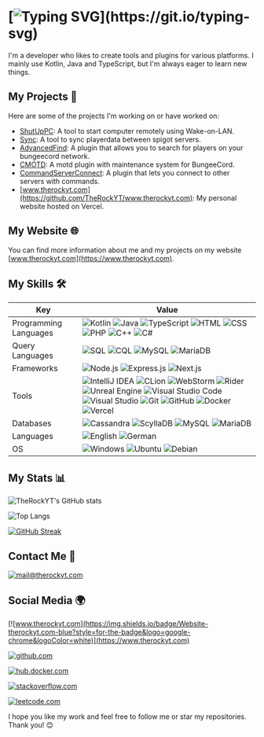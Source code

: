 # [![Typing SVG](https://readme-typing-svg.demolab.com?font=Fira+Code&weight=700&size=30&pause=1000&vCenter=true&width=435&lines=Hi%2C+I'm+TheRockYT+%F0%9F%91%8B;Welcome+to+my+profile.)](https://git.io/typing-svg)

I'm a developer who likes to create tools and plugins for various platforms. I mainly use Kotlin, Java and TypeScript, but I'm always eager to learn new things.

## My Projects 🚀

Here are some of the projects I'm working on or have worked on:

- [ShutUpPC](https://www.therockyt.com/shutuppc): A tool to start computer remotely using Wake-on-LAN.
- [Sync](https://www.therockyt.com/sync): A tool to sync playerdata between spigot servers.
- [AdvancedFind](https://www.therockyt.com/advancedfind): A plugin that allows you to search for players on your bungeecord network.
- [CMOTD](https://www.therockyt.com/cmotd): A motd plugin with maintenance system for BungeeCord.
- [CommandServerConnect](https://www.therockyt.com/commandserverconnect): A plugin that lets you connect to other servers with commands.
- [www.therockyt.com](https://github.com/TheRockYT/www.therockyt.com): My personal website hosted on Vercel.

## My Website 🌐

You can find more information about me and my projects on my website [www.therockyt.com](https://www.therockyt.com).

## My Skills 🛠️

| Key                   | Value                                                                                                                                                                                                                                                                                                                                                                                                                                                                                                                                                                                                                                                                                                                                                                                                                                                                                                                                                                                                                                                                                                                                                                                                                                                      |
| --------------------- | ---------------------------------------------------------------------------------------------------------------------------------------------------------------------------------------------------------------------------------------------------------------------------------------------------------------------------------------------------------------------------------------------------------------------------------------------------------------------------------------------------------------------------------------------------------------------------------------------------------------------------------------------------------------------------------------------------------------------------------------------------------------------------------------------------------------------------------------------------------------------------------------------------------------------------------------------------------------------------------------------------------------------------------------------------------------------------------------------------------------------------------------------------------------------------------------------------------------------------------------------------------- |
| Programming Languages | ![Kotlin](https://img.shields.io/badge/-Kotlin-7f52ff?style=flat-square&logo=kotlin&logoColor=white) ![Java](https://img.shields.io/badge/-Java-red?style=flat-square&logo=java&logoColor=white) ![TypeScript](https://img.shields.io/badge/-TypeScript-007ACC?style=flat-square&logo=typescript&logoColor=white) ![HTML](https://img.shields.io/badge/-HTML5-E34F26?style=flat-square&logo=html5&logoColor=white) ![CSS](https://img.shields.io/badge/-CSS3-1572B6?style=flat-square&logo=css3&logoColor=white) ![PHP](https://img.shields.io/badge/-PHP-777BB4?style=flat-square&logo=php&logoColor=white) ![C++](https://img.shields.io/badge/-C++-00599C?style=flat-square&logo=c%2B%2B&logoColor=white) ![C#](https://img.shields.io/badge/-C%23-239120?style=flat-square&logo=c-sharp&logoColor=white)                                                                                                                                                                                                                                                                                                                                                                                                                                               |
| Query Languages       | ![SQL](https://img.shields.io/badge/-SQL-4479A1?style=flat-square&logo=postgresql&logoColor=white) ![CQL](https://img.shields.io/badge/-CQL-00599C?style=flat-square&logo=apache-cassandra&logoColor=white) ![MySQL](https://img.shields.io/badge/-MySQL-4479A1?style=flat-square&logo=mysql&logoColor=white) ![MariaDB](https://img.shields.io/badge/-MariaDB-4479A1?style=flat-square&logo=mariadb&logoColor=white)                                                                                                                                                                                                                                                                                                                                                                                                                                                                                                                                                                                                                                                                                                                                |
| Frameworks            | ![Node.js](https://img.shields.io/badge/-Node.js-339933?style=flat-square&logo=node.js&logoColor=white) ![Express.js](https://img.shields.io/badge/-Express.js-000000?style=flat-square&logo=express&logoColor=white) ![Next.js](https://img.shields.io/badge/-Next.js-000000?style=flat-square&logo=next.js&logoColor=white)                                                                                                                                                                                                                                                                                                                                                                                                                                                                                                                                                                                                                                                                                                                                                                                                                                                                                                                              |
| Tools                 | ![IntelliJ IDEA](https://img.shields.io/badge/-IntelliJ%20IDEA-000000?style=flat-square&logo=intellij-idea&logoColor=white) ![CLion](https://img.shields.io/badge/-CLion-000000?style=flat-square&logo=clion&logoColor=white) ![WebStorm](https://img.shields.io/badge/-WebStorm-000000?style=flat-square&logo=webstorm&logoColor=white) ![Rider](https://img.shields.io/badge/-Rider-000000?style=flat-square&logo=rider&logoColor=white) ![Unreal Engine](https://img.shields.io/badge/-Unreal%20Engine-313131?style=flat-square&logo=unreal-engine&logoColor=white) ![Visual Studio Code](https://img.shields.io/badge/-Visual%20Studio%20Code-007ACC?style=flat-square&logo=visual-studio-code&logoColor=white) ![Visual Studio](https://img.shields.io/badge/-Visual%20Studio-5C2D91?style=flat-square&logo=visual-studio&logoColor=white) ![Git](https://img.shields.io/badge/-Git-F05032?style=flat-square&logo=git&logoColor=white) ![GitHub](https://img.shields.io/badge/-GitHub-181717?style=flat-square&logo=github&logoColor=white) ![Docker](https://img.shields.io/badge/-Docker-2496ED?style=flat-square&logo=docker&logoColor=white) ![Vercel](https://img.shields.io/badge/-Vercel-000000?style=flat-square&logo=vercel&logoColor=white) |
| Databases             | ![Cassandra](https://img.shields.io/badge/-Cassandra-00599C?style=flat-square&logo=apache-cassandra&logoColor=white) ![ScyllaDB](https://img.shields.io/badge/-ScyllaDB-1287B1?style=flat-square&logo=scylladb&logoColor=white) ![MySQL](https://img.shields.io/badge/-MySQL-4479A1?style=flat-square&logo=mysql&logoColor=white) ![MariaDB](https://img.shields.io/badge/-MariaDB-4479A1?style=flat-square&logo=mariadb&logoColor=white)                                                                                                                                                                                                                                                                                                                                                                                                                                                                                                                                                                                                                                                                                                                                                                                                                  |
| Languages             | ![English](https://img.shields.io/badge/-English-007ACC?style=flat-square&logo=google-translate&logoColor=white) ![German](https://img.shields.io/badge/-German-FFD700?style=flat-square&logo=google-translate&logoColor=white)                                                                                                                                                                                                                                                                                                                                                                                                                                                                                                                                                                                                                                                                                                                                                                                                                                                                                                                                                                                                                            |
| OS                    | ![Windows](https://img.shields.io/badge/-Windows-0078D6?style=flat-square&logo=windows&logoColor=white) ![Ubuntu](https://img.shields.io/badge/-Ubuntu-E95420?style=flat-square&logo=ubuntu&logoColor=white) ![Debian](https://img.shields.io/badge/-Debian-A81D33?style=flat-square&logo=debian&logoColor=white)                                                                                                                                                                                                                                                                                                                                                                                                                                                                                                                                                                                                                                                                                                                                                                                                                                                                                                                                          |

## My Stats 📊

![TheRockYT's GitHub stats](https://github-readme-stats.vercel.app/api?username=TheRockYT&show_icons=true&theme=transparent&hide=contribs&count_private=true&hide_border=true&hide_rank=true)

![Top Langs](https://github-readme-stats.vercel.app/api/top-langs/?username=TheRockYT&show_icons=true&theme=transparent&hide=contribs&count_private=true&hide_border=true&hide_rank=true)

[![GitHub Streak](https://streak-stats.demolab.com?user=TheRockYT&theme=transparent&hide_border=true)](https://git.io/streak-stats)

## Contact Me 📧

[![mail@therockyt.com](https://img.shields.io/badge/Email-mail%40therockyt.com-red?style=for-the-badge&logo=gmail&logoColor=white)](mailto:mail@therockyt.com)

## Social Media 🌍

[![www.therockyt.com](https://img.shields.io/badge/Website-therockyt.com-blue?style=for-the-badge&logo=google-chrome&logoColor=white)](https://www.therockyt.com)

[![github.com](https://img.shields.io/badge/GitHub-TheRockYT-black?style=for-the-badge&logo=github&logoColor=white)](https://www.github.com/TheRockYT)

[![hub.docker.com](https://img.shields.io/badge/Docker-TheRockYT-blue?style=for-the-badge&logo=docker&logoColor=white)](https://hub.docker.com/u/therockyt)

[![stackoverflow.com](https://img.shields.io/badge/StackOverflow-TheRockYT-orange?style=for-the-badge&logo=stackoverflow&logoColor=white)](https://stackoverflow.com/users/21928259)

[![leetcode.com](https://img.shields.io/badge/LeetCode-TheRockYT-orange?style=for-the-badge&logo=leetcode&logoColor=white)](https://leetcode.com/TheRockYT)

I hope you like my work and feel free to follow me or star my repositories. Thank you! 😊
